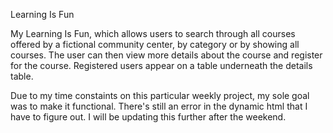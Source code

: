 Learning Is Fun

My Learning Is Fun, which allows users to search through all courses offered by a fictional community center, by category or by showing all courses.  The user can then view more details about the course and register for the course.  Registered users appear on a table underneath the details table.

Due to my time constaints on this particular weekly project, my sole goal was to make it functional.  There's still an error in the dynamic html that I have to figure out. I will be updating this further after the weekend.